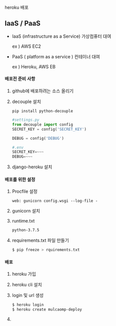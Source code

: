 heroku 배포



## IaaS / PaaS

- IaaS (infrastructure as a Service) 가상컴퓨터 대여

  ex ) AWS EC2

  

- PaaS ( platform as a service ) 컨테이너 대여

  ex ) Heroku, AWS EB

#### 배포전 준비 사항

1. github에 배포하려는 소스 올리기

2. decouple 설치

   ```pip install python-decouple```

   ```python
   #settings.py
   from decouple import config
   SECRET_KEY = config('SECRET_KEY')
   
   DEBUG = config('DEBUG')
   
   ```

   ```python
   #.env
   SECRET_KEY=~~~
   DEBUG=~~~
   ```

   

3. django-heroku 설치



#### 배포를 위한 설정

1. Procfile 설정

   ```web: gunicorn config.wsgi --log-file -```

2. gunicorn 설치

3. runtime.txt

   ```txt
   python-3.7.5
   ```

4. requirements.txt 파일 만들기

   ```bash
   $ pip freeze > rquirements.txt
   ```



#### 배포

1. heroku 가입

2. heroku cli 설치

3. login 및 url 생성

   ```bash
   $ heroku login
   $ heroku create mulcaomp-deploy
   ```

4. 

